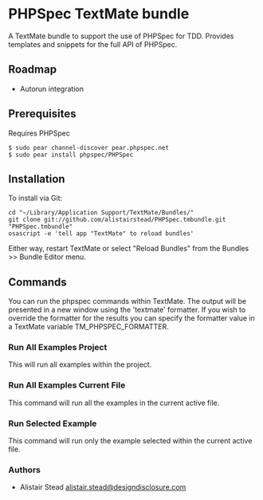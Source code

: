 # PHPSpec TextMate bundle #

A TextMate bundle to support the use of PHPSpec for TDD. Provides templates and snippets for the full API of PHPSpec.

## Roadmap ##

* Autorun integration

## Prerequisites ##

Requires PHPSpec

    $ sudo pear channel-discover pear.phpspec.net
    $ sudo pear install phpspec/PHPSpec

## Installation ##

To install via Git:

    cd "~/Library/Application Support/TextMate/Bundles/"
    git clone git://github.com/alistairstead/PHPSpec.tmbundle.git "PHPSpec.tmbundle"
    osascript -e 'tell app "TextMate" to reload bundles'

Either way, restart TextMate or select "Reload Bundles" from the Bundles >> Bundle Editor menu.

## Commands ##

You can run the phpspec commands within TextMate. The output will be presented in a new window using the 'textmate' formatter. If you wish to override the formatter for the results you can specify the formatter value in a TextMate variable TM_PHPSPEC_FORMATTER.

### Run All Examples Project ###

This will run all examples within the project.

### Run All Examples Current File ###

This command will run all the examples in the current active file.

### Run Selected Example

This command will run only the example selected within the current active file.



### Authors ###

* Alistair Stead <alistair.stead@designdisclosure.com>